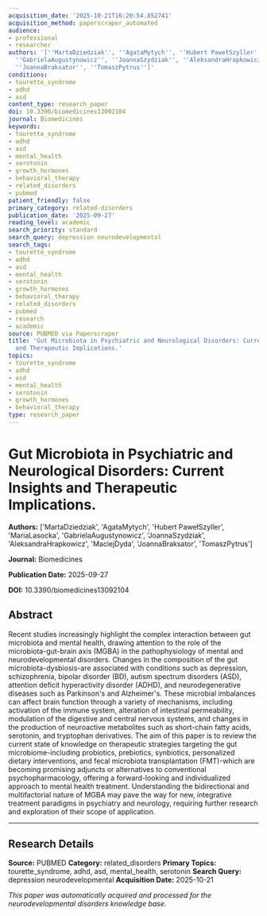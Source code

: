 ```yaml
---
acquisition_date: '2025-10-21T16:20:54.852741'
acquisition_method: paperscraper_automated
audience:
- professional
- researcher
authors: '[''MartaDziedziak'', ''AgataMytych'', ''Hubert PawełSzyller'', ''MariaLasocka'',
  ''GabrielaAugustynowicz'', ''JoannaSzydziak'', ''AleksandraHrapkowicz'', ''MaciejDyda'',
  ''JoannaBraksator'', ''TomaszPytrus'']'
conditions:
- tourette_syndrome
- adhd
- asd
content_type: research_paper
doi: 10.3390/biomedicines13092104
journal: Biomedicines
keywords:
- tourette_syndrome
- adhd
- asd
- mental_health
- serotonin
- growth_hormones
- behavioral_therapy
- related_disorders
- pubmed
patient_friendly: false
primary_category: related-disorders
publication_date: '2025-09-27'
reading_level: academic
search_priority: standard
search_query: depression neurodevelopmental
search_tags:
- tourette_syndrome
- adhd
- asd
- mental_health
- serotonin
- growth_hormones
- behavioral_therapy
- related_disorders
- pubmed
- research
- academic
source: PUBMED via Paperscraper
title: 'Gut Microbiota in Psychiatric and Neurological Disorders: Current Insights
  and Therapeutic Implications.'
topics:
- tourette_syndrome
- adhd
- asd
- mental_health
- serotonin
- growth_hormones
- behavioral_therapy
type: research_paper
---
```


# Gut Microbiota in Psychiatric and Neurological Disorders: Current Insights and Therapeutic Implications.

**Authors:** ['MartaDziedziak', 'AgataMytych', 'Hubert PawełSzyller', 'MariaLasocka', 'GabrielaAugustynowicz', 'JoannaSzydziak', 'AleksandraHrapkowicz', 'MaciejDyda', 'JoannaBraksator', 'TomaszPytrus']

**Journal:** Biomedicines

**Publication Date:** 2025-09-27

**DOI:** 10.3390/biomedicines13092104

## Abstract

Recent studies increasingly highlight the complex interaction between gut microbiota and mental health, drawing attention to the role of the microbiota-gut-brain axis (MGBA) in the pathophysiology of mental and neurodevelopmental disorders. Changes in the composition of the gut microbiota-dysbiosis-are associated with conditions such as depression, schizophrenia, bipolar disorder (BD), autism spectrum disorders (ASD), attention deficit hyperactivity disorder (ADHD), and neurodegenerative diseases such as Parkinson's and Alzheimer's. These microbial imbalances can affect brain function through a variety of mechanisms, including activation of the immune system, alteration of intestinal permeability, modulation of the digestive and central nervous systems, and changes in the production of neuroactive metabolites such as short-chain fatty acids, serotonin, and tryptophan derivatives. The aim of this paper is to review the current state of knowledge on therapeutic strategies targeting the gut microbiome-including probiotics, prebiotics, synbiotics, personalized dietary interventions, and fecal microbiota transplantation (FMT)-which are becoming promising adjuncts or alternatives to conventional psychopharmacology, offering a forward-looking and individualized approach to mental health treatment. Understanding the bidirectional and multifactorial nature of MGBA may pave the way for new, integrative treatment paradigms in psychiatry and neurology, requiring further research and exploration of their scope of application.

---

## Research Details

**Source:** PUBMED
**Category:** related_disorders
**Primary Topics:** tourette_syndrome, adhd, asd, mental_health, serotonin
**Search Query:** depression neurodevelopmental
**Acquisition Date:** 2025-10-21

*This paper was automatically acquired and processed for the neurodevelopmental disorders knowledge base.*
